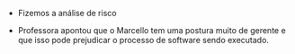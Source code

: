 - Fizemos a análise de risco

- Professora apontou que o Marcello tem uma postura muito de gerente e que isso pode prejudicar o processo de software sendo executado.
